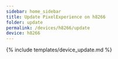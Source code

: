 ```yaml
---
sidebar: home_sidebar
title: Update PixelExperience on h8266
folder: update
permalink: /devices/h8266/update
device: h8266
---
```

{% include templates/device_update.md %}
